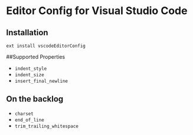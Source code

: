 # Editor Config for Visual Studio Code

## Installation

```
ext install vscodeEditorConfig
```

##Supported Properties

* `indent_style`
* `indent_size`
* `insert_final_newline`

## On the backlog

* `charset`
* `end_of_line`
* `trim_trailing_whitespace`

